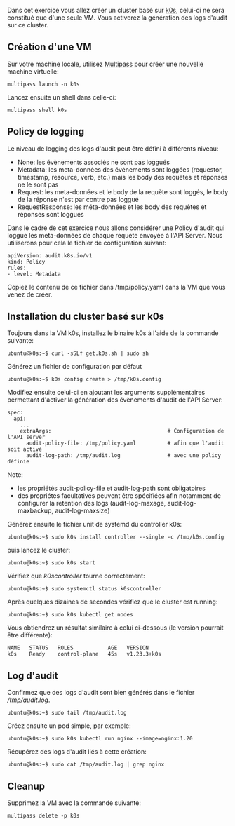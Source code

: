 Dans cet exercice vous allez créer un cluster basé sur [k0s](https://k0sproject.io), celui-ci ne sera constitué que d'une seule VM. Vous activerez la génération des logs d'audit sur ce cluster.

## Création d'une VM

Sur votre machine locale, utilisez [Multipass](https://multipass.run) pour créer une nouvelle machine virtuelle:

```
multipass launch -n k0s
```

Lancez ensuite un shell dans celle-ci:

```
multipass shell k0s
```

## Policy de logging

Le niveau de logging des logs d'audit peut être défini à différents niveau:

- None: les évènements associés ne sont pas loggués
- Metadata: les meta-données des évènements sont loggées (requestor, timestamp, resource, verb, etc.) mais les body des requêtes et réponses ne le sont pas
- Request: les meta-données et le body de la requète sont loggés, le body de la réponse n'est par contre pas loggué
- RequestResponse: les méta-données et les body des requêtes et réponses sont loggués

Dans le cadre de cet exercice nous allons considérer une Policy d'audit qui loggue les meta-données de chaque requète envoyée à l'API Server. Nous utiliserons pour cela le fichier de configuration suivant:

```
apiVersion: audit.k8s.io/v1
kind: Policy
rules:
- level: Metadata
```

Copiez le contenu de ce fichier dans /tmp/policy.yaml dans la VM que vous venez de créer.

## Installation du cluster basé sur k0s

Toujours dans la VM k0s, installez le binaire k0s à l'aide de la commande suivante:

```
ubuntu@k0s:~$ curl -sSLf get.k0s.sh | sudo sh
```

Générez un fichier de configuration par défaut

```
ubuntu@k0s:~$ k0s config create > /tmp/k0s.config
```

Modifiez ensuite celui-ci en ajoutant les arguments supplémentaires permettant d'activer la génération des évènements d'audit de l'API Server:

```
spec:
  api:
    ...
    extraArgs:                                     # Configuration de l'API server
      audit-policy-file: /tmp/policy.yaml          # afin que l'audit soit activé
      audit-log-path: /tmp/audit.log               # avec une policy définie

```

Note:
- les propriétés audit-policy-file et audit-log-path sont obligatoires
- des propriétes facultatives peuvent être spécifiées afin notamment de configurer la retention des logs (audit-log-maxage, audit-log-maxbackup, audit-log-maxsize)

Générez ensuite le fichier unit de systemd du controller k0s:

```
ubuntu@k0s:~$ sudo k0s install controller --single -c /tmp/k0s.config
```

puis lancez le cluster:

```
ubuntu@k0s:~$ sudo k0s start
```

Vérifiez que *k0scontroller* tourne correctement:

```
ubuntu@k0s:~$ sudo systemctl status k0scontroller
```

Après quelques dizaines de secondes vérifiez que le cluster est running:

```
ubuntu@k0s:~$ sudo k0s kubectl get nodes
```

Vous obtiendrez un résultat similaire à celui ci-dessous (le version pourrait être différente):

```
NAME   STATUS   ROLES           AGE   VERSION
k0s    Ready    control-plane   45s   v1.23.3+k0s
```

## Log d'audit

Confirmez que des logs d'audit sont bien générés dans le fichier */tmp/audit.log*. 

```
ubuntu@k0s:~$ sudo tail /tmp/audit.log
```

Créez ensuite un pod simple, par exemple:

```
ubuntu@k0s:~$ sudo k0s kubectl run nginx --image=nginx:1.20
```

Récupérez des logs d'audit liés à cette création:

```
ubuntu@k0s:~$ sudo cat /tmp/audit.log | grep nginx
```

## Cleanup

Supprimez la VM avec la commande suivante:

```
multipass delete -p k0s
```